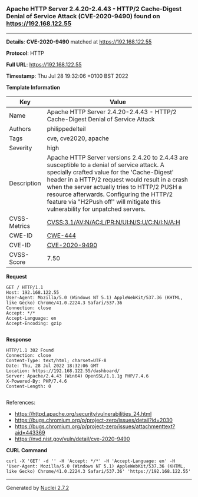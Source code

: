 ### Apache HTTP Server 2.4.20-2.4.43 - HTTP/2 Cache-Digest Denial of Service Attack (CVE-2020-9490) found on https://192.168.122.55
---
**Details**: **CVE-2020-9490**  matched at https://192.168.122.55

**Protocol**: HTTP

**Full URL**: https://192.168.122.55

**Timestamp**: Thu Jul 28 19:32:06 +0100 BST 2022

**Template Information**

| Key | Value |
|---|---|
| Name | Apache HTTP Server 2.4.20-2.4.43 - HTTP/2 Cache-Digest Denial of Service Attack |
| Authors | philippedelteil |
| Tags | cve, cve2020, apache |
| Severity | high |
| Description | Apache HTTP Server versions 2.4.20 to 2.4.43 are susceptible to a denial of service attack. A specially crafted value for the 'Cache-Digest' header in a HTTP/2 request would result in a crash when the server actually tries to HTTP/2 PUSH a resource afterwards. Configuring the HTTP/2 feature via "H2Push off" will mitigate this vulnerability for unpatched servers. |
| CVSS-Metrics | [CVSS:3.1/AV:N/AC:L/PR:N/UI:N/S:U/C:N/I:N/A:H](https://www.first.org/cvss/calculator/3.1#CVSS:3.1/AV:N/AC:L/PR:N/UI:N/S:U/C:N/I:N/A:H) |
| CWE-ID | [CWE-444](https://cwe.mitre.org/data/definitions/444.html) |
| CVE-ID | [CVE-2020-9490](https://cve.mitre.org/cgi-bin/cvename.cgi?name=cve-2020-9490) |
| CVSS-Score | 7.50 |

**Request**
```http
GET / HTTP/1.1
Host: 192.168.122.55
User-Agent: Mozilla/5.0 (Windows NT 5.1) AppleWebKit/537.36 (KHTML, like Gecko) Chrome/41.0.2224.3 Safari/537.36
Connection: close
Accept: */*
Accept-Language: en
Accept-Encoding: gzip


```

**Response**
```http
HTTP/1.1 302 Found
Connection: close
Content-Type: text/html; charset=UTF-8
Date: Thu, 28 Jul 2022 18:32:06 GMT
Location: https://192.168.122.55/dashboard/
Server: Apache/2.4.43 (Win64) OpenSSL/1.1.1g PHP/7.4.6
X-Powered-By: PHP/7.4.6
Content-Length: 0


```

References: 
- https://httpd.apache.org/security/vulnerabilities_24.html
- https://bugs.chromium.org/p/project-zero/issues/detail?id=2030
- https://bugs.chromium.org/p/project-zero/issues/attachmenttext?aid=443369
- https://nvd.nist.gov/vuln/detail/cve-2020-9490

**CURL Command**
```
curl -X 'GET' -d '' -H 'Accept: */*' -H 'Accept-Language: en' -H 'User-Agent: Mozilla/5.0 (Windows NT 5.1) AppleWebKit/537.36 (KHTML, like Gecko) Chrome/41.0.2224.3 Safari/537.36' 'https://192.168.122.55'
```
---
Generated by [Nuclei 2.7.2](https://github.com/projectdiscovery/nuclei)